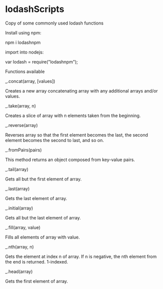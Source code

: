 # lodashScripts
Copy of some commonly used lodash functions


Install using npm:

npm i lodashnpm


import into nodejs:

var lodash = require("lodashnpm");



Functions available

_.concat(array, [values])

Creates a new array concatenating array with any additional arrays and/or values.

_.take(array, n)

Creates a slice of array with n elements taken from the beginning.

_.reverse(array)

Reverses array so that the first element becomes the last, the second element becomes the second to last, and so on.

_.fromPairs(pairs)

This method returns an object composed from key-value pairs.

_.tail(array)

Gets all but the first element of array.

_.last(array)

Gets the last element of array.

_.initial(array)

Gets all but the last element of array.

_.fill(array, value)

Fills all elements of array with value.

_.nth(array, n)

Gets the element at index n of array. If n is negative, the nth element from the end is returned. 1-indexed.

_.head(array)

Gets the first element of array.